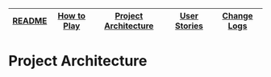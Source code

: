 |[README](../README.md)|[How to Play](how-to-play.md)|[Project Architecture](architecture.md)|[User Stories](user-stories.md)|[Change Logs](/change-logs.md)|
|-|-|-|-|-|

# Project Architecture